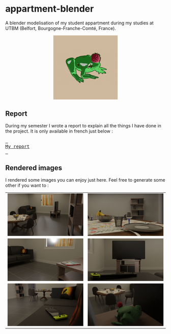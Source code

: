 # appartment-blender
A blender modelisation of my student appartment during my studies at UTBM (Belfort, Bourgogne-Franche-Comté, France).

<p align="center">
  <img src="./renders/frog-toon-final.png" width=40%>
</p>

## Report

During my semester I wrote a report to explain all the things I have done in the project. It is only available in french just below :

[<kbd> <br>My report<br> </kbd>](./report/2023_MV52_Viala_Alexandre.odt)


## Rendered images

I rendered some images you can enjoy just here. Feel free to generate some other if you want to :

<table>
  <tr>
    <td><img src="./renders/render-entree.png"></td>
    <td><img src="./renders/render-table.png"></td>
  </tr>
  <tr>
    <td><img src="./renders/render-totk.png"></td>
    <td><img src="./renders/render-tv.png"></td>
  </tr>
  <tr>
    <td><img src="./renders/render-switch.png"></td>
    <td><img src="./renders/render-frog.png"></td>
  </tr>
</table>
